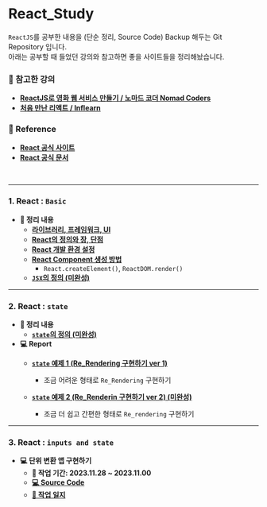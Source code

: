 # React_Study

`ReactJS`를 공부한 내용을 (단순 정리, Source Code) Backup 해두는 Git Repository 입니다. <br/>
아래는 공부할 때 들었던 강의와 참고하면 좋을 사이트들을 정리해놨습니다.

### 📔 참고한 강의

- **[ReactJS로 영화 웹 서비스 만들기 / 노마드 코더 Nomad Coders](https://nomadcoders.co/react-for-beginners/lobby)**
- **[처음 만난 리액트 / Inflearn](https://inf.run/YehVc)**


### 📃 Reference
- **[React 공식 사이트](https://ko.legacy.reactjs.org/)**
- **[React 공식 문서](https://ko.legacy.reactjs.org/docs/getting-started.html)**
<br/>
<hr/>

### 1. React : `Basic`

- **📃 정리 내용**
	- **[라이브러리, 프레임워크, UI](https://rclogstorage.tistory.com/122)**
	- **[React의 정의와 장, 단점](/React_Theory/React의%20정의.md)**
	- **[React 개발 환경 설정](/React_Theory/React%20개발%20환경%20설정.md)**
	- **[React Component 생성 방법](/React_Theory/React%20Component%20생성%20방법.md)**
		- `React.createElement()`, `ReactDOM.render()`
	- **[`JSX`의 정의 (미완성)]()**

---

### 2. React : `state`
- **📃 정리 내용**
	- **[`state`의 정의 (미완성)]()**
- **💻 Report**
	- **[`state` 예제 1 (Re_Rendering 구현하기 ver 1)](/Report/2023.11.24_Friday/React_state_exam1.md)**
		- 조금 어려운 형태로 `Re_Rendering` 구현하기

	- **[`state` 예제 2 (Re_Renderin 구현하기 ver 2) (미완성)](/Report/2023.11.27_Monday/React_state_exam2.md)**
		- 조금 더 쉽고 간편한 형태로 `Re_rendering` 구현하기

---

### 3. React : `inputs and state`
- **💻 단위 변환 앱 구현하기**
	- **📆 작업 기간: 2023.11.28 ~ 2023.11.00**
	- **[💻 Source Code](/src/2.%20state/UnitConversion.html)**
	- **[📃 작업 일지](/Report/UnitConversion.md)**


